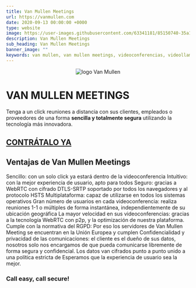 ```yaml
---
title: Van Mullen Meetings
url: https://vanmullen.com
date: 2020-09-13 00:00:00 +0000
type: website
image: https://user-images.githubusercontent.com/63341181/85150740-35a11400-b253-11ea-9a7d-fd3fffc300c0.png
description: Van Mullen Meetings
sub_heading: Van Mullen Meetings
banner_image: ""
keywords: van mullen, van mullen meetings, videoconferencias, videollamadas seguras
---
```


<p style="text-align:center"><img src="https://user-images.githubusercontent.com/63341181/85150740-35a11400-b253-11ea-9a7d-fd3fffc300c0.png" alt="logo Van Mullen"></p>

<link rel="canonical" href="https://vanmullen.com/" />

# VAN MULLEN MEETINGS

Tenga a un click reuniones a distancia con sus clientes, empleados o proveedores de una forma **sencilla y totalmente segura** utilizando la tecnología más innovadora.

## [CONTRÁTALO YA](https://perseusyrcabogados.com/contacto.html "CONTRÁTALO YA")

## Ventajas de Van Mullen Meetings

Sencillo: con un solo click ya estará dentro de la videoconferencia
Intuitivo: con la mejor experiencia de usuario, apto para todos
Seguro: gracias a WebRTC con cifrado DTLS-SRTP soportado por todos los navegadores y al protocolo HSTS
Multiplataforma: capaz de utilizarse en todos los sistemas operativos
Gran número de usuarios en cada videoconferencia: realiza reuniones 1-1 o múltiples de forma instantánea, independientemente de su ubicación geográfica
La mayor velocidad en sus videoconferencias: gracias a la tecnología WebRTC con p2p, y la optimización de nuestra plataforma.
Cumple con la normativa del RGPD: Por eso los servidores de Van Mullen Meeting se encuentran en la Unión Europea y cumplen
Confidencialidad y privacidad de las comunicaciones: el cliente es el dueño de sus datos, nosotros solo nos encargamos de que pueda comunicarse libremente de forma segura y confidencial. Los datos van cifrados punto a punto unido a una política estricta de
Esperamos que la experiencia de usuario sea la mejor.

### Call easy, call secure!
